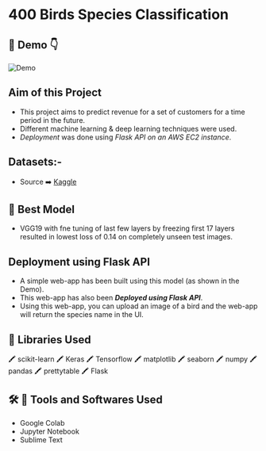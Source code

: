 #  400 Birds Species Classification

## :cinema: Demo :point_down:

![Demo](https://github.com/toushalipal6991/400-Birds-Species-Classification/blob/main/deploy2.gif)

## Aim of this Project
- This project aims to predict revenue for a set of customers for a time period in the future.
- Different machine learning & deep learning techniques were used.
- *Deployment* was done using *Flask API on an AWS EC2 instance*.

## Datasets:-
- Source :arrow_right: [Kaggle](https://www.kaggle.com/gpiosenka/100-bird-species)

## :memo: Best Model
- VGG19 with fne tuning of last few layers by freezing first 17 layers resulted in lowest loss of 0.14 on completely unseen test images.

## Deployment using Flask API
- A simple web-app has been built using this model (as shown in the Demo).
- This web-app has also been ***Deployed using Flask API***.
- Using this web-app, you can upload an image of a bird and the web-app will return the species name in the UI.

## :file_folder: Libraries Used
:crayon: scikit-learn :crayon: Keras :crayon: Tensorflow :crayon: matplotlib :crayon: seaborn :crayon: numpy :crayon: pandas :crayon: prettytable :crayon: Flask

## :hammer_and_wrench: :toolbox: Tools and Softwares Used
- Google Colab
- Jupyter Notebook
- Sublime Text

